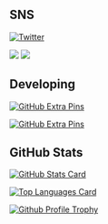 

## SNS

[![Twitter](https://img.shields.io/twitter/follow/blendthink?style=social)](https://twitter.com/intent/follow?screen_name=blendthink)

<a href="http://qiita.com/blendthink"><img src="https://qiita-badge.apiapi.app/s/blendthink/contributions.svg"/></a>
<a href="http://qiita.com/blendthink"><img src="https://qiita-badge.apiapi.app/s/blendthink/followers.svg"/></a>


## Developing

[![GitHub Extra Pins](https://github-readme-stats.vercel.app/api/pin/?username=blendthink&repo=linkmark-app&theme=tokyonight)](https://github.com/blendthink/linkmark-app)

[![GitHub Extra Pins](https://github-readme-stats.vercel.app/api/pin/?username=blendthink&repo=android-templates&theme=tokyonight)](https://github.com/blendthink/android-templates)

## GitHub Stats

[![GitHub Stats Card](https://github-readme-stats.vercel.app/api?username=blendthink&count_private=true&show_icons=true&theme=tokyonight)](https://github.com/anuraghazra/github-readme-stats#github-stats-card)

[![Top Languages Card](https://github-readme-stats.vercel.app/api/top-langs/?username=blendthink&theme=tokyonight&layout=compact)](https://github.com/anuraghazra/github-readme-stats#top-languages-card)

[![Github Profile Trophy](https://github-profile-trophy.vercel.app/?username=blendthink&theme=nord&margin-w=15)](https://github.com/ryo-ma/github-profile-trophy)  
